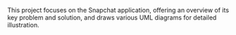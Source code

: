 ‏This project focuses on the Snapchat application, offering an overview of its key problem and solution, and draws various UML diagrams for detailed illustration.
